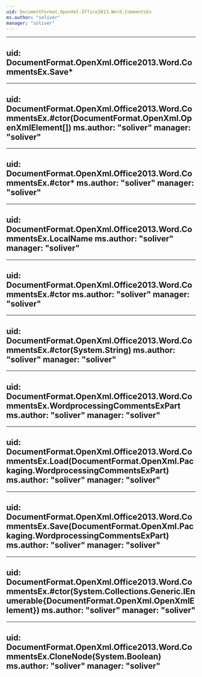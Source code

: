 ```yaml
---
uid: DocumentFormat.OpenXml.Office2013.Word.CommentsEx
ms.author: "soliver"
manager: "soliver"
---
```


---
uid: DocumentFormat.OpenXml.Office2013.Word.CommentsEx.Save*
---

---
uid: DocumentFormat.OpenXml.Office2013.Word.CommentsEx.#ctor(DocumentFormat.OpenXml.OpenXmlElement[])
ms.author: "soliver"
manager: "soliver"
---

---
uid: DocumentFormat.OpenXml.Office2013.Word.CommentsEx.#ctor*
ms.author: "soliver"
manager: "soliver"
---

---
uid: DocumentFormat.OpenXml.Office2013.Word.CommentsEx.LocalName
ms.author: "soliver"
manager: "soliver"
---

---
uid: DocumentFormat.OpenXml.Office2013.Word.CommentsEx.#ctor
ms.author: "soliver"
manager: "soliver"
---

---
uid: DocumentFormat.OpenXml.Office2013.Word.CommentsEx.#ctor(System.String)
ms.author: "soliver"
manager: "soliver"
---

---
uid: DocumentFormat.OpenXml.Office2013.Word.CommentsEx.WordprocessingCommentsExPart
ms.author: "soliver"
manager: "soliver"
---

---
uid: DocumentFormat.OpenXml.Office2013.Word.CommentsEx.Load(DocumentFormat.OpenXml.Packaging.WordprocessingCommentsExPart)
ms.author: "soliver"
manager: "soliver"
---

---
uid: DocumentFormat.OpenXml.Office2013.Word.CommentsEx.Save(DocumentFormat.OpenXml.Packaging.WordprocessingCommentsExPart)
ms.author: "soliver"
manager: "soliver"
---

---
uid: DocumentFormat.OpenXml.Office2013.Word.CommentsEx.#ctor(System.Collections.Generic.IEnumerable{DocumentFormat.OpenXml.OpenXmlElement})
ms.author: "soliver"
manager: "soliver"
---

---
uid: DocumentFormat.OpenXml.Office2013.Word.CommentsEx.CloneNode(System.Boolean)
ms.author: "soliver"
manager: "soliver"
---
